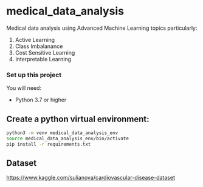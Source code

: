 # medical_data_analysis
Medical data analysis using Advanced Machine Learning topics particularly:
1) Active Learning
2) Class Imbalanance
3) Cost Sensitive Learning
4) Interpretable Learning

### Set up this project
 You will need: 
* Python 3.7 or higher

## Create a python virtual environment:

```sh
python3 -m venv medical_data_analysis_env
source medical_data_analysis_env/bin/activate
pip install -r requirements.txt
```

## Dataset
https://www.kaggle.com/sulianova/cardiovascular-disease-dataset
